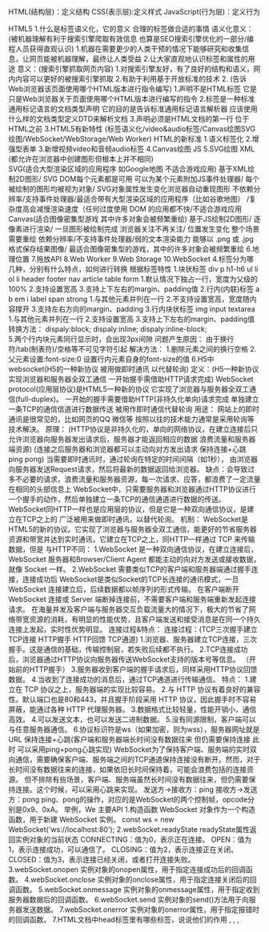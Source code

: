 HTML(结构层)：定义结构
CSS(表示层):定义样式
JavaScript(行为层)：定义行为

HTML5
1.什么是标签语义化，它的意义
    合理的标签做合适的事情
        语义化意义：
        (被机器理解有利于搜索引擎爬取有效信息 也算是SEO搜索引擎优化的一部分/编程人员获得直观认识)
        1.机器在需要更少的人类干预的情况下能够研究和收集信息，让网页能被机器理解，最终让人类受益
        2.让大家直观地认识标签和属性的用途
        意义：(搜索引擎抓取网页内容)
        1.对搜索引擎友好，有了良好的结构和语义，网内内容可以更好的被搜索引擎抓取
        2.有助于利用基于开放标准的技术
2. <!DOCTYPE html>
    (告诉Web浏览器该页面使用哪个HTML版本进行指令编写)
    1.声明不是HTML标签 它是只是Web浏览器关于页面使用哪个HTML版本进行编写的指令
    2.标签是一种标准通用标记语言的文档类型声明
        它的目的是告诉标准通用标记语言解析器
        应该使用什么样的文档类型定义DTD来解析文档
    3.声明必须是HTML文档的第一行 位于HTML之前
3.HTML5有新特性
    (标签语义化/video&audio标签/Canvas绘图SVG绘图/WebSocket/WebStorage/Web Worker)
    HTML的新标准
    1.语义标签化
    2.增强型表单
    3.新增视频video和音频audio标签
    4.Canvas绘图 JS
    5.SVG绘图 XML
    (都允许在浏览器中创建图形但根本上并不相同)        
    SVG(适合大型渲染区域的应用程序 如Google地图 不适合游戏应用)
        基于XML绘制2D图形/
        SVG DOM每个元素都是可用 可以为某个元素附加JS事件处理器/
        每个被绘制的图形均被视为对象/
        SVG对象属性发生变化浏览器自动重现图形
        不依赖分辨率/支持事件处理器/最适合带有大型渲染区域的应用程序（比如谷歌地图）
        /复杂度高会减慢渲染速度（任何过度使用 DOM 的应用都不快/不适合游戏应用
    Canvas(适合图像密集型游戏 其中许多对象会被频繁重绘)
        基于JS绘制2D图形/
        逐像素进行渲染/
        一旦图形被绘制完成 浏览器关注不再关注/
        位置发生变化 整个场景需要重绘
        依赖分辨率/不支持事件处理器/弱的文本渲染能力
        能够以 .png 或 .jpg 格式保存结果图像/
        最适合图像密集型的游戏，其中的许多对象会被频繁重绘
    6.地理位置
    7.拖放API
    8.Web Worker
    9.Web Storage
    10.WebSocket
4.标签分为哪几种，分别有什么特点，如何进行转换
    根据标签特性
    1.块状标签 div p h1-h6 ul li ol li header footer nav article table form
            1.默认情况下独占一行，宽度为父级的100%
            2.支持设置宽高
            3.支持上下左右的margin、padding值
    2.行内(内联)标签 a b em i  label span strong
            1.与其他元素并列在一行
            2.不支持设置宽高，宽度随内容撑开
            3.支持左右方向的margin、padding
    3.行内块状标签 img input textarea
            1.与其他元素并列在一行
            2.支持设置宽高
            3.支持上下左右的margin、padding值
    转换方法：   dispaly:block;
                dispaly:inline;
                dispaly:inline-block;  
5.两个行内块元素同行显示时，会出现3px间隙
        问题产生原因： 
            由于换行符/tab(制表符)/空格等不可见字符引起
        解决方法：
            1.删除元素之间的换行空格
            2.父元素设置:font-size:0
            设置行内元素自身的font-size的值
6.H5中websocket(H5的一种新协议 被用做即时通讯 以代替轮询)
    定义：(H5一种新协议 实现浏览器和服务器全双工通信 一开始握手需借助HTTP请求完成)
        WebSocket protocol(应用层协议)是HTML5一种新的协议
        它实现了浏览器与服务器全双工通信(full-duplex)。
        一开始的握手需要借助HTTP(非持久化单向)请求完成
        单独建立一条TCP的通信信道进行数据传送 被用作即时通信代替轮询
    用途：
        网站上的即时通讯是很常见的，比如网页的QQ 微信等 按照以往的技术能力通常是采用轮询等技术解决。
    原理：
        (HTTP协议是非持久化的，单向的网络协议，在建立连接后只允许浏览器向服务器发出请求后，服务器才能返回相应的数据 浪费流量和服务器端资源)
        (连接之后服务器和浏览器都可以主动向对方发出请求 保持连接+心跳ping pong)
        当需要即时通讯时，通过轮询在特定的时间间隔（如1秒），
        由浏览器向服务器发送Request请求，然后将最新的数据返回给浏览器。
        缺点：会导致过多不必要的请求，浪费流量和服务器资源，每一次请求、应答，都浪费了一定流量在相同的头部信息上
        WebSocket中，只需要服务器和浏览器通过HTTP协议进行一个握手的动作，然后单独建立一条TCP的通信通道进行数据的传送。
        WebSocket同HTTP一样也是应用层的协议，但是它是一种双向通信协议，是建立在TCP之上的 广泛被用来做即时通讯，以替代轮询。
    机制：
        WebSocket是HTML5的新的协议。它实现了浏览器与服务器全双工通信，能更好的节省服务器资源和带宽并达到实时通讯，它建立在TCP之上，同HTTP一样通过 TCP 来传输数据，但是
    与HTTP不同：
        1.WebSocket 是一种双向通信协议，在建立连接后，WebSocket 服务器和Browser/Client Agent 都能主动的向对方发送或接收数据，就像 Socket 一样。
        2.WebSocket 需要类似TCP的客户端和服务器端通过握手连接，连接成功后
        WebSocket是类似Socket的TCP长连接的通讯模式，一旦 WebSocket 连接建立后，后续数据都以帧序列的形式传输。
        在客户端断开 WebSocket 连接或 Server 端断掉连接前，不需要客户端和服务端重新发起连接请求。
        在海量并发及客户端与服务器交互负载流量大的情况下，极大的节省了网络带宽资源的消耗，有明显的性能优势，且客户端发送和接受消息是在同一个持久连接上发起，实时性优势明显。
    连接过程&特点：
        连接过程：(TCP三次握手建立TCP连接 HTTP握手 HTTP回馈 TCP通道)
            1.浏览器、服务器建立TCP连接，三次握手。这是通信的基础，传输控制层，若失败后续都不执行。
            2.TCP连接成功后，浏览器通过HTTP协议向服务器传送WebSocket支持的版本号等信息。
            （开始前的HTTP握手）
            3.服务器收到客户端的握手请求后，同样采用HTTP协议回馈数据。
            4.当收到了连接成功的消息后，通过TCP通道进行传输通信。
        特点：
            1.建立在 TCP 协议之上，服务器端的实现比较容易。
            2.与 HTTP 协议有着良好的兼容性。默认端口也是80和443，并且握手阶段采用 HTTP 协议，因此握手时不容易屏蔽，能通过各种 HTTP 代理服务器。
            3.数据格式比较轻量，性能开销小，通信高效。
            4.可以发送文本，也可以发送二进制数据。
            5.没有同源限制，客户端可以与任意服务器通信。
            6.协议标识符是ws（如果加密，则为wss），服务器网址就是 URL
    保持连接+心跳(客户端和服务器端长时间没有数据往来 但仍需要保持连接 此时 可以采用ping+pong心跳实现)
        WebSocket为了保持客户端、服务端的实时双向通信，需要确保客户端、服务端之间的TCP通道保持连接没有断开。然而，对于长时间没有数据往来的连接，如果依旧长时间保持着，可能会浪费包括的连接资源。
        但不排除有些场景，客户端、服务端虽然长时间没有数据往来，但仍需要保持连接。这个时候，可以采用心跳来实现。
        发送方->接收方：ping
        接收方->发送方：pong
        ping、pong的操作，对应的是WebSocket的两个控制帧，opcode分别是0x9、0xA。
        举例，We
    主要API
        1.构造函数
            WebSocket 对象作为一个构造函数，用于新建 WebSocket 实例。
            const ws = new WebSocket('ws://localhost:80');
        2.webSocket.readyState
            readyState属性返回实例对象的当前状态
                CONNECTING：值为0，表示正在连接。
                OPEN：值为1，表示连接成功，可以通信了。
                CLOSING：值为2，表示连接正在关闭。
                CLOSED：值为3，表示连接已经关闭，或者打开连接失败。
        3.webSocket.onopen
            实例对象的onopen属性，用于指定连接成功后的回调函数。
        4.webSocket.onclose
            实例对象的onclose属性，用于指定连接关闭后的回调函数。
        5.webSocket.onmessage
            实例对象的onmessage属性，用于指定收到服务器数据后的回调函数。
        6.webSocket.send
            实例对象的send()方法用于向服务器发送数据。
        7.webSocket.onerror
            实例对象的onerror属性，用于指定报错时的回调函数。
7.HTML文档中head标签里有哪些标签，说说他们的作用
    <base>, <link>, <meta>, <script>, <style>, 以及 <title>。
    1.<title> (文档标题)
        定义文档的标题  
        <title> 标签是 <head> 标签中唯一要求包含的东西
        浏览器会以特殊的方式来使用标题，并且通常把它放置在浏览器窗口的标题栏或状态栏上。
        同样，当把文档加入用户的链接列表或者收藏夹或书签列表时，标题将成为该文档链接的默认名称。
    2.<link> 
        链接外部样式表。
        link 元素是空元素，它仅包含属性。此元素只能存在于 head 部分，不过它可出现任何次数。
    3.<style>
        为 HTML 文档定义样式信息。
        type 属性是必需的，定义 style 元素的内容。唯一可能的值是 "text/css"。
    4. <script> => 
        定义客户端脚本，
            比如 JavaScript。script 元素既可以包含脚本语句，也可以通过 src 属性指向外部脚本文件。
    5. <meta> => (网页关键词)
        网页关键词 网页描述 作者 网页编码 自动跳转等说明性标签 包含广泛的内容标签
    6. <base> => (网页默认打开方式)
        网页默认打开方式声明
8.HTML中title属性和alt属性的区别
        (图片不输出信息时/会显示alt信息/鼠标放上去会出现title信息)
    1.<img src="#" alt="alt信息" />
        当图片不输出信息的时候，会显示alt信息 鼠标放上去没有信息，当图片正常读取，不会出现alt信息
    2.<img src="#" alt="alt信息" title="title信息" />
        当图片不输出信息的时候，会显示alt信息 鼠标放上去会出现title信息
        当图片正常输出的时候，不会出现alt信息，鼠标放上去会出现title信息
    1.title属性可以用在除了base，basefont，head，html，meta，param，script和title之外的所有标签
    2.title属性的功能是提示。额外的说明信息和非本质的信息请使用title属性。title属性值可以比alt属性值设置的更长
    3.title属性有一个很好的用途，即为链接添加描述性文字，特别是当连接本身并不是十分清楚的表达了链接的目
9.HTML全局属性(global attribute)
    全局属性兼容性特别不好 几乎各个浏览器很少支持
    id: 元素id，文档内唯一
    lang: 元素内容的语言
    spellcheck: 是否启动拼写和语法检查
    style: 行内css样式
    tabindex: 设置元素可以获得焦点，通过tab可以导航
    title: 元素相关的建议信息
    translate: 元素和子孙节点内容是否需要本地化
10.超链接target取值和作用
    规定何处打开链接文档
    属性值:
        _black:点击一次打开一个新窗口
        _new:始终在同一个新窗口打开
        _slef:默认 在当前窗口打开
        _parent:在父级窗口打开
        _top:在当前的整个浏览器中打开所链接文档 即在顶级窗口中打开
        framename:在指定的框架中打开被链接的文档
11.H5中data-*属性作用
    data-* 属性
        1.用于存储页面或应用程序的私有自定义数据。
        2.赋予我们在所有 HTML 元素上嵌入自定义 data 属性的能力。
        3.存储的（自定义）数据能够被页面的 JavaScript 中利用，以创建更好的用户体验（不进行 Ajax 调用或服务器端数据库查询）。
    包括两部分
        1.属性名不应该包含任何大写字母，并且在前缀 "data-" 之后必须有至少一个字符
        2.属性值可以是任意字符串
    PS:用户代理会完全忽略前缀为 "data-" 的自定义属性
12.浏览器在加载一个网页时，通过哪些信息来决定显示该页面时所使用的字符集
    在请求头或meta标签中有Content-Type、charset
    可以直接提取其中的charset,否则使用默认的字符编码
13.iframe使用 优/缺点
    创建包含另外一个文档的内联框架(即行内框架)
    提供一个简单方式 把一个网站内容嵌入到另一个网站
    优点:
        1.程序调入静态页面比较方便
        2.页面和程序分离
    缺点：
        1.样式/脚本需外链 会增加请求
        2.放在首页 对搜索引擎不友好
        3.框架结构滚动条
        4.链接导航
    为什么少用iframe
        iframe创建比其他包括script和css的DOM元素创建慢1-2个数量级
14.href与src区别
    href:
        标识超文本引用 用在link和a等元素上
        href是引用和页面关联 
        是在当前元素和引用资源之间建立联系
    1.请求资源类型不同
        href是Hypertext Refrence缩写 表示超文本引用
            用来建立当前元素和文档之间的链接 常用的有link a
        src 在请求src资源时会将其指向资源下载并应用到文档中
            常见的有script img iframe
    2.作用结果不同
        href用于在当前文档和引用资源之间建立联系
        src用于替换当前内容
    3.浏览器解析方式不同
        href 若在文档中添加href 浏览器会识别该文档为CSS文件
            会并行下载资源并且不会停止对当前文档的处理
        src 浏览器解析到src 会暂停其他资源的下载和处理
            直到将该资源加载 编译 执行完毕 图片和框架等也如此
            类似于将所指向资源应用到当前内容
            这也是为什么建立把js脚本放在底部而不是头部的原因
















